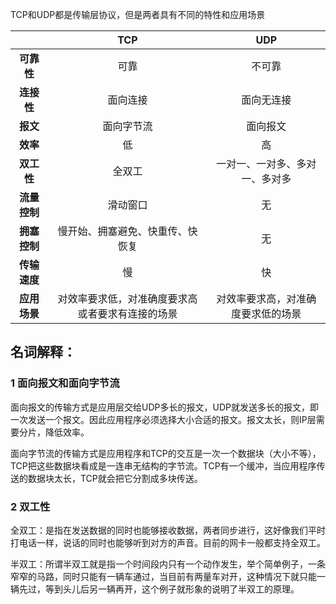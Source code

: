 TCP和UDP都是传输层协议，但是两者具有不同的特性和应用场景

|  | TCP | UDP |
| :---: | :---: | :---: |
| **可靠性** | 可靠 | 不可靠 |
| **连接性** | 面向连接 | 面向无连接 |
| **报文** | 面向字节流 | 面向报文 |
| **效率** | 低 | 高 |
| **双工性** | 全双工 | 一对一、一对多、多对一、多对多 |
| **流量控制** | 滑动窗口 | 无 |
| **拥塞控制** | 慢开始、拥塞避免、快重传、快恢复 | 无 |
| **传输速度** | 慢 | 快 |
| **应用场景** | 对效率要求低，对准确度要求高或者要求有连接的场景 | 对效率要求高，对准确度要求低的场景 |

## 名词解释：

### 1 面向报文和面向字节流

面向报文的传输方式是应用层交给UDP多长的报文，UDP就发送多长的报文，即一次发送一个报文。因此应用程序必须选择大小合适的报文。报文太长，则IP层需要分片，降低效率。

面向字节流的传输方式是应用程序和TCP的交互是一次一个数据块（大小不等），TCP把这些数据块看成是一连串无结构的字节流。TCP有一个缓冲，当应用程序传送的数据块太长，TCP就会把它分割成多块传送。

### 2 双工性

全双工：是指在发送数据的同时也能够接收数据，两者同步进行，这好像我们平时打电话一样，说话的同时也能够听到对方的声音。目前的网卡一般都支持全双工。 

半双工：所谓半双工就是指一个时间段内只有一个动作发生，举个简单例子，一条窄窄的马路，同时只能有一辆车通过，当目前有两量车对开，这种情况下就只能一辆先过，等到头儿后另一辆再开，这个例子就形象的说明了半双工的原理。



